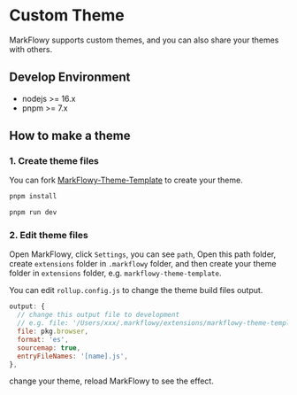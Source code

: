 # Custom Theme

MarkFlowy supports custom themes, and you can also share your themes with others.

## Develop Environment

- nodejs >= 16.x
- pnpm >= 7.x

## How to make a theme

### 1. Create theme files

You can fork [MarkFlowy-Theme-Template](https://github.com/markflowy-app/custom-theme-template) to create your theme.

```bash
pnpm install

pnpm run dev
```

### 2. Edit theme files

Open MarkFlowy, click `Settings`, you can see `path`, Open this path folder, create `extensions` folder in `.markflowy` folder, and then create your theme folder in `extensions` folder, e.g. `markflowy-theme-template`.

You can edit `rollup.config.js` to change the theme build files output.


```js
output: {
  // change this output file to development
  // e.g. file: '/Users/xxx/.markflowy/extensions/markflowy-theme-template/index.js',
  file: pkg.browser,
  format: 'es',
  sourcemap: true,
  entryFileNames: '[name].js',
},
```

change your theme, reload MarkFlowy to see the effect.




